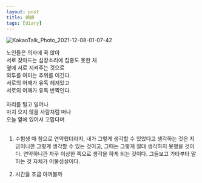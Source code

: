 ```yaml
---
layout: post
title: 婦婦
tags: [diary]
---
```


![KakaoTalk_Photo_2021-12-08-01-07-42](https://user-images.githubusercontent.com/50545088/145064865-b70cf26b-fddc-4751-988a-dbbb429024f1.jpeg)


노인들은 의자에 꾹 앉아<br>
서로 잦아드는 심장소리에 집중도 못한 채<br>
옆에 서로 지켜주는 것으로<br>
외투를 여미는 추위를 이긴다.<br>
서로의 어깨가 유독 헤져있고<br>
서로의 어깨가 유독 반짝인다.<br>
<br>
자리를 털고 일어나<br>
마치 오지 않을 사람처럼 떠나<br>
오늘 옆에 있어서 고맙다며<br>
<br>
1. 수험생 때 참으로 연약했더라지, 내가 그렇게 생각할 수 있었다고 생각하는 것은 지금이니깐 그렇게 생각할 수 있는 것이고, 그때는 그렇게 절대 생각하지 못했을 것이다. 연약하니깐 자꾸 이상한 쪽으로 생각을 하게 되는 것이다. 그들보고 가타부타 말하는 것 자체가 어불성설이다.

2. 시간을 조금 아껴볼까